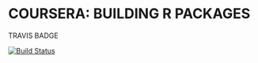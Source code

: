 # COURSERA: BUILDING R PACKAGES

TRAVIS BADGE

[![Build Status](https://travis-ci.org/n1crack/fars_functions.svg?branch=master)](https://travis-ci.org/n1crack/fars_functions)
